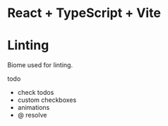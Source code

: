 # React + TypeScript + Vite



# Linting

Biome used for linting.


todo
- check todos
- custom checkboxes
- animations
- @ resolve
